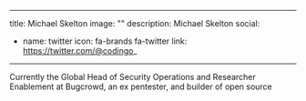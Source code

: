 
---
title: Michael Skelton
image: ""
description: Michael Skelton
social:


  - name: twitter
    icon: fa-brands fa-twitter
    link: https://twitter.com/@codingo_



---

Currently the Global Head of Security Operations and Researcher Enablement at Bugcrowd, an ex pentester, and builder of open source